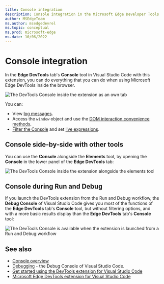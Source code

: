 ```yaml
---
title: Console integration
description: Console integration in the Microsoft Edge Developer Tools extension for Visual Studio Code.
author: MSEdgeTeam
ms.author: msedgedevrel
ms.topic: conceptual
ms.prod: microsoft-edge
ms.date: 10/06/2022
---
```

# Console integration

In the **Edge DevTools** tab's **Console** tool in Visual Studio Code with this extension, you can do everything that you can do when using Microsoft Edge DevTools inside the browser.

![The DevTools Console inside the extension as an own tab](./console-integration-images/console-full.png)

You can:
*  View [log messages](/microsoft-edge/devtools-guide-chromium/console/console-log).
*  Access the `window` object and use the [DOM interaction convenience methods](/microsoft-edge/devtools-guide-chromium/console-dom-interaction).
*  [Filter the Console](/microsoft-edge/devtools-guide-chromium/console/console-filtersconsole-filters) and set [live expressions](/microsoft-edge/devtools-guide-chromium/live-expressions).


<!-- ====================================================================== -->
## Console side-by-side with other tools

You can use the **Console** alongside the **Elements** tool, by opening the **Console** in the lower panel of the **Edge DevTools** tab:

![The DevTools Console inside the extension alongside the elements tool](./console-integration-images/console-in-elements.png)


<!-- ====================================================================== -->
## Console during Run and Debug

If you launch the DevTools extension from the Run and Debug workflow, the **Debug Console** of Visual Studio Code gives you most of the functions of the **Edge DevTools** tab's **Console** tool, but without filtering options, and with a more basic results display than the **Edge DevTools** tab's **Console** tool:

![The DevTools Console is available when the extension is launched from a Run and Debug workflow](./console-integration-images/console-integration.png)


<!-- ====================================================================== -->
## See also

* [Console overview](/microsoft-edge/devtools-guide-chromium/console/index)
* [Debugging](https://code.visualstudio.com/Docs/editor/debugging) - the Debug Console of Visual Studio Code.
* [Get started using the DevTools extension for Visual Studio Code](./get-started)
* [Microsoft Edge DevTools extension for Visual Studio Code](../microsoft-edge-devtools-extension)
